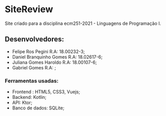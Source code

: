 # SiteReview
Site criado para a disciplina  ecm251-2021 - Linguagens de Programação I.

## Desenvolvedores:
- Felipe Ros Pegini R.A: 18.00232-3;
- Daniel Branquinho Gomes R.A: 18.02617-6;
- Juliana Gomes Haroldo R.A: 18.00107-6;
- Gabriel Gomes R.A: ;

### Ferramentas usadas:
- Frontend : HTML5, CSS3, Vuejs;
- Backend: Kotlin;
- API: Ktor;
- Banco de dados: SQLite;
